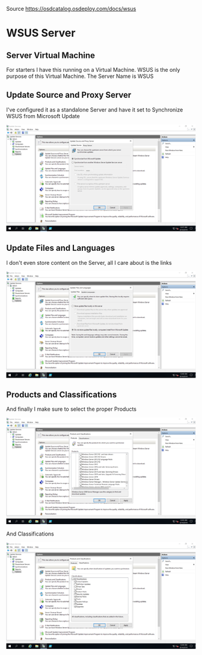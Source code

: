 Source https://osdcatalog.osdeploy.com/docs/wsus

# WSUS Server
## Server Virtual Machine
For starters I have this running on a Virtual Machine.  WSUS is the only purpose of this Virtual Machine.  The Server Name is WSUS
## Update Source and Proxy Server
I've configured it as a standalone Server and have it set to Synchronize WSUS from Microsoft Update

![image info](wsus_source_and_proxy_server.png)

## Update Files and Languages
I don't even store content on the Server, all I care about is the links

![image info](wsus_update_files_and_languages.png)

## Products and Classifications
And finally I make sure to select the proper Products

![image info](wsus_products.png)

And Classifications

![image info](wsus_classifications.png)
